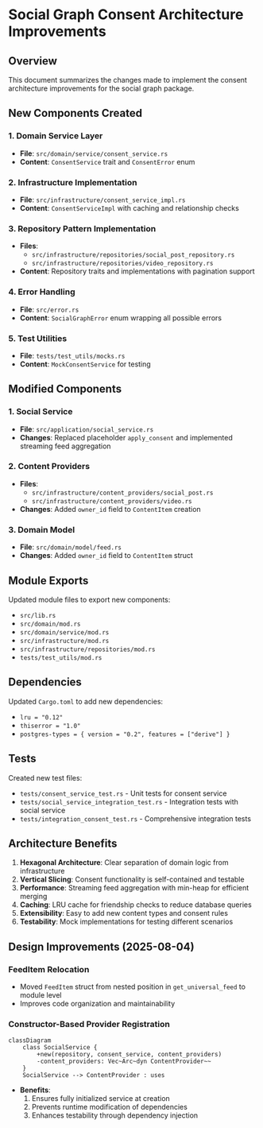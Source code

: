 # Social Graph Consent Architecture Improvements

## Overview
This document summarizes the changes made to implement the consent architecture improvements for the social graph package.

## New Components Created

### 1. Domain Service Layer
- **File**: `src/domain/service/consent_service.rs`
- **Content**: `ConsentService` trait and `ConsentError` enum

### 2. Infrastructure Implementation
- **File**: `src/infrastructure/consent_service_impl.rs`
- **Content**: `ConsentServiceImpl` with caching and relationship checks

### 3. Repository Pattern Implementation
- **Files**: 
  - `src/infrastructure/repositories/social_post_repository.rs`
  - `src/infrastructure/repositories/video_repository.rs`
- **Content**: Repository traits and implementations with pagination support

### 4. Error Handling
- **File**: `src/error.rs`
- **Content**: `SocialGraphError` enum wrapping all possible errors

### 5. Test Utilities
- **File**: `tests/test_utils/mocks.rs`
- **Content**: `MockConsentService` for testing

## Modified Components

### 1. Social Service
- **File**: `src/application/social_service.rs`
- **Changes**: Replaced placeholder `apply_consent` and implemented streaming feed aggregation

### 2. Content Providers
- **Files**: 
  - `src/infrastructure/content_providers/social_post.rs`
  - `src/infrastructure/content_providers/video.rs`
- **Changes**: Added `owner_id` field to `ContentItem` creation

### 3. Domain Model
- **File**: `src/domain/model/feed.rs`
- **Changes**: Added `owner_id` field to `ContentItem` struct

## Module Exports
Updated module files to export new components:
- `src/lib.rs`
- `src/domain/mod.rs`
- `src/domain/service/mod.rs`
- `src/infrastructure/mod.rs`
- `src/infrastructure/repositories/mod.rs`
- `tests/test_utils/mod.rs`

## Dependencies
Updated `Cargo.toml` to add new dependencies:
- `lru = "0.12"`
- `thiserror = "1.0"`
- `postgres-types = { version = "0.2", features = ["derive"] }`

## Tests
Created new test files:
- `tests/consent_service_test.rs` - Unit tests for consent service
- `tests/social_service_integration_test.rs` - Integration tests with social service
- `tests/integration_consent_test.rs` - Comprehensive integration tests

## Architecture Benefits
1. **Hexagonal Architecture**: Clear separation of domain logic from infrastructure
2. **Vertical Slicing**: Consent functionality is self-contained and testable
3. **Performance**: Streaming feed aggregation with min-heap for efficient merging
4. **Caching**: LRU cache for friendship checks to reduce database queries
5. **Extensibility**: Easy to add new content types and consent rules
6. **Testability**: Mock implementations for testing different scenarios

## Design Improvements (2025-08-04)

### FeedItem Relocation
- Moved `FeedItem` struct from nested position in `get_universal_feed` to module level
- Improves code organization and maintainability

### Constructor-Based Provider Registration
```mermaid
classDiagram
    class SocialService {
        +new(repository, consent_service, content_providers)
        -content_providers: Vec~Arc~dyn ContentProvider~~
    }
    SocialService --> ContentProvider : uses
```

- **Benefits**:
  1. Ensures fully initialized service at creation
  2. Prevents runtime modification of dependencies
  3. Enhances testability through dependency injection